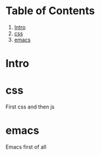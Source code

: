 
# Table of Contents

1.  [Intro](#orgb469278)
2.  [css](#org7ee037b)
3.  [emacs](#org8787765)



<a id="orgb469278"></a>

# Intro


<a id="org7ee037b"></a>

# css

First css and then js


<a id="org8787765"></a>

# emacs

Emacs first of all

